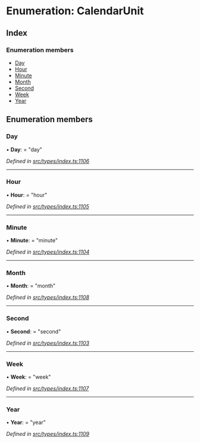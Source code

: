 # Enumeration: CalendarUnit

## Index

### Enumeration members

* [Day](calendarunit.md#day)
* [Hour](calendarunit.md#hour)
* [Minute](calendarunit.md#minute)
* [Month](calendarunit.md#month)
* [Second](calendarunit.md#second)
* [Week](calendarunit.md#week)
* [Year](calendarunit.md#year)

## Enumeration members

###  Day

• **Day**: = "day"

*Defined in [src/types/index.ts:1106](https://github.com/PolymathNetwork/polymesh-sdk/blob/108d588b/src/types/index.ts#L1106)*

___

###  Hour

• **Hour**: = "hour"

*Defined in [src/types/index.ts:1105](https://github.com/PolymathNetwork/polymesh-sdk/blob/108d588b/src/types/index.ts#L1105)*

___

###  Minute

• **Minute**: = "minute"

*Defined in [src/types/index.ts:1104](https://github.com/PolymathNetwork/polymesh-sdk/blob/108d588b/src/types/index.ts#L1104)*

___

###  Month

• **Month**: = "month"

*Defined in [src/types/index.ts:1108](https://github.com/PolymathNetwork/polymesh-sdk/blob/108d588b/src/types/index.ts#L1108)*

___

###  Second

• **Second**: = "second"

*Defined in [src/types/index.ts:1103](https://github.com/PolymathNetwork/polymesh-sdk/blob/108d588b/src/types/index.ts#L1103)*

___

###  Week

• **Week**: = "week"

*Defined in [src/types/index.ts:1107](https://github.com/PolymathNetwork/polymesh-sdk/blob/108d588b/src/types/index.ts#L1107)*

___

###  Year

• **Year**: = "year"

*Defined in [src/types/index.ts:1109](https://github.com/PolymathNetwork/polymesh-sdk/blob/108d588b/src/types/index.ts#L1109)*

